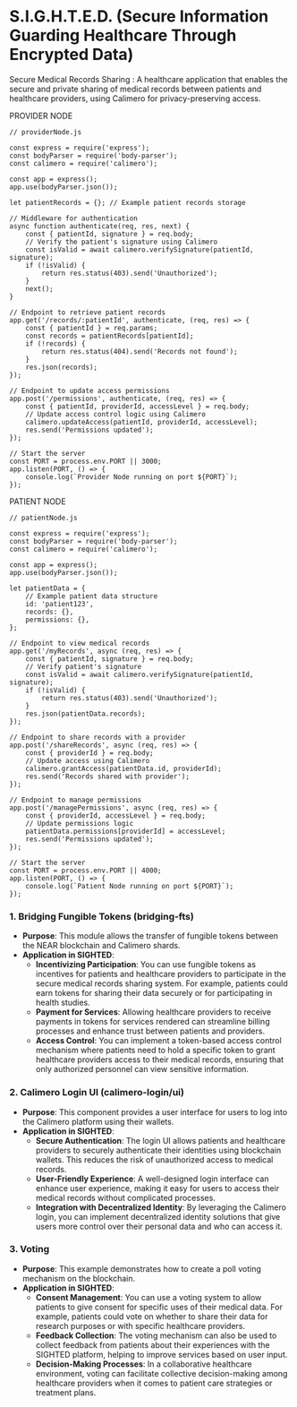# S.I.G.H.T.E.D. (Secure Information Guarding Healthcare Through Encrypted Data)

Secure Medical Records Sharing : A healthcare application that enables the secure and private sharing of medical records between patients and healthcare providers, using Calimero for privacy-preserving access.

PROVIDER NODE

```
// providerNode.js

const express = require('express');
const bodyParser = require('body-parser');
const calimero = require('calimero'); 

const app = express();
app.use(bodyParser.json());

let patientRecords = {}; // Example patient records storage

// Middleware for authentication
async function authenticate(req, res, next) {
    const { patientId, signature } = req.body;
    // Verify the patient's signature using Calimero
    const isValid = await calimero.verifySignature(patientId, signature);
    if (!isValid) {
        return res.status(403).send('Unauthorized');
    }
    next();
}

// Endpoint to retrieve patient records
app.get('/records/:patientId', authenticate, (req, res) => {
    const { patientId } = req.params;
    const records = patientRecords[patientId];
    if (!records) {
        return res.status(404).send('Records not found');
    }
    res.json(records);
});

// Endpoint to update access permissions
app.post('/permissions', authenticate, (req, res) => {
    const { patientId, providerId, accessLevel } = req.body;
    // Update access control logic using Calimero
    calimero.updateAccess(patientId, providerId, accessLevel);
    res.send('Permissions updated');
});

// Start the server
const PORT = process.env.PORT || 3000;
app.listen(PORT, () => {
    console.log(`Provider Node running on port ${PORT}`);
});

```

PATIENT NODE 

```
// patientNode.js

const express = require('express');
const bodyParser = require('body-parser');
const calimero = require('calimero'); 

const app = express();
app.use(bodyParser.json());

let patientData = {
    // Example patient data structure
    id: 'patient123',
    records: {},
    permissions: {},
};

// Endpoint to view medical records
app.get('/myRecords', async (req, res) => {
    const { patientId, signature } = req.body;
    // Verify patient's signature
    const isValid = await calimero.verifySignature(patientId, signature);
    if (!isValid) {
        return res.status(403).send('Unauthorized');
    }
    res.json(patientData.records);
});

// Endpoint to share records with a provider
app.post('/shareRecords', async (req, res) => {
    const { providerId } = req.body;
    // Update access using Calimero
    calimero.grantAccess(patientData.id, providerId);
    res.send('Records shared with provider');
});

// Endpoint to manage permissions
app.post('/managePermissions', async (req, res) => {
    const { providerId, accessLevel } = req.body;
    // Update permissions logic
    patientData.permissions[providerId] = accessLevel;
    res.send('Permissions updated');
});

// Start the server
const PORT = process.env.PORT || 4000;
app.listen(PORT, () => {
    console.log(`Patient Node running on port ${PORT}`);
});

```


### 1. **Bridging Fungible Tokens (bridging-fts)**
   - **Purpose**: This module allows the transfer of fungible tokens between the NEAR blockchain and Calimero shards.
   - **Application in SIGHTED**:
     - **Incentivizing Participation**: You can use fungible tokens as incentives for patients and healthcare providers to participate in the secure medical records sharing system. For example, patients could earn tokens for sharing their data securely or for participating in health studies.
     - **Payment for Services**: Allowing healthcare providers to receive payments in tokens for services rendered can streamline billing processes and enhance trust between patients and providers.
     - **Access Control**: You can implement a token-based access control mechanism where patients need to hold a specific token to grant healthcare providers access to their medical records, ensuring that only authorized personnel can view sensitive information.

### 2. **Calimero Login UI (calimero-login/ui)**
   - **Purpose**: This component provides a user interface for users to log into the Calimero platform using their wallets.
   - **Application in SIGHTED**:
     - **Secure Authentication**: The login UI allows patients and healthcare providers to securely authenticate their identities using blockchain wallets. This reduces the risk of unauthorized access to medical records.
     - **User-Friendly Experience**: A well-designed login interface can enhance user experience, making it easy for users to access their medical records without complicated processes.
     - **Integration with Decentralized Identity**: By leveraging the Calimero login, you can implement decentralized identity solutions that give users more control over their personal data and who can access it.

### 3. **Voting**
   - **Purpose**: This example demonstrates how to create a poll voting mechanism on the blockchain.
   - **Application in SIGHTED**:
     - **Consent Management**: You can use a voting system to allow patients to give consent for specific uses of their medical data. For example, patients could vote on whether to share their data for research purposes or with specific healthcare providers.
     - **Feedback Collection**: The voting mechanism can also be used to collect feedback from patients about their experiences with the SIGHTED platform, helping to improve services based on user input.
     - **Decision-Making Processes**: In a collaborative healthcare environment, voting can facilitate collective decision-making among healthcare providers when it comes to patient care strategies or treatment plans.
